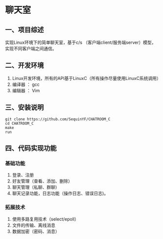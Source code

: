 # 聊天室
## 一、项目综述

实现Linux环境下的简单聊天室，基于c/s （客户端client/服务端server）模型，实现不同客户端之间通信。

## 二、开发环境

1. Linux开发环境，所有的API基于LinuxC（所有操作尽量使用LinuxC系统调用）
2. 编译器 ： gcc
3. 编辑器 ： Vim

## 三、安装说明

```
git clone https://github.com/SequinYF/CHATROOM_C
cd CHATROOM_C
make
run
```

## 四、代码实现功能

### 基础功能
1. 登录、注册
2. 好友管理（查看、添加、删除）
3. 聊天管理（私聊、群聊）
4. 聊天记录功能，日志功能（操作日志、错误日志)。

### 拓展技术
1. 使用多路复用技术（select/epoll）
2. 文件的传输、离线消息
3. 数据加密（密码、消息）
